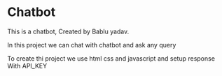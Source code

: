 # Chatbot
This is a chatbot, 
Created by Bablu yadav.

In this project we can chat with chatbot and ask any query

To create thi project we use html css and javascript and setup response With API_KEY
